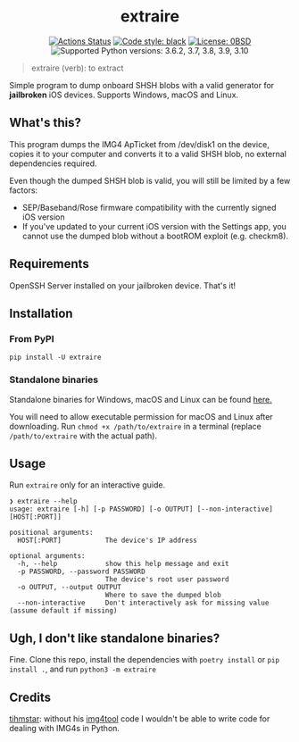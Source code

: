 <h1 align="center">extraire</h1>

<p align="center">
<a href="https://github.com/beerpiss/extraire/actions"><img alt="Actions Status" src="https://github.com/beerpiss/extraire/actions/workflows/build.yaml/badge.svg"></a>
<a href="https://github.com/psf/black"><img alt="Code style: black" src="https://img.shields.io/badge/code%20style-black-000000.svg"></a>
<a href="https://github.com/beerpiss/extraire/blob/trunk/LICENSE"><img alt="License: 0BSD" src="https://img.shields.io/static/v1?label=License&message=0BSD&color=brightgreen"></a>
<img alt="Supported Python versions: 3.6.2, 3.7, 3.8, 3.9, 3.10" src="https://img.shields.io/badge/python-3.6.2%20%7C%203.7%20%7C%203.8%20%7C%203.9%20%7C%203.10-blue">
</p>

> extraire (verb): to extract

Simple program to dump onboard SHSH blobs with a valid generator for **jailbroken** iOS devices. Supports Windows, macOS and Linux.

## What's this?
This program dumps the IMG4 ApTicket from /dev/disk1 on the device, copies it to your computer and converts it to a valid SHSH blob, no external dependencies required.

Even though the dumped SHSH blob is valid, you will still be limited by a few factors:
- SEP/Baseband/Rose firmware compatibility with the currently signed iOS version
- If you've updated to your current iOS version with the Settings app, you cannot use the dumped blob without a bootROM exploit (e.g. checkm8).

## Requirements
OpenSSH Server installed on your jailbroken device. That's it!

## Installation
### From PyPI
```
pip install -U extraire
```
### Standalone binaries
Standalone binaries for Windows, macOS and Linux can be found [here.](https://github.com/beerpiss/extraire/releases/tag/v0.1.4)

You will need to allow executable permission for macOS and Linux after downloading. Run `chmod +x /path/to/extraire` in a terminal (replace `/path/to/extraire` with the actual path).

## Usage
Run `extraire` only for an interactive guide.

```
❯ extraire --help
usage: extraire [-h] [-p PASSWORD] [-o OUTPUT] [--non-interactive] [HOST[:PORT]]

positional arguments:
  HOST[:PORT]           The device's IP address

optional arguments:
  -h, --help            show this help message and exit
  -p PASSWORD, --password PASSWORD
                        The device's root user password
  -o OUTPUT, --output OUTPUT
                        Where to save the dumped blob
  --non-interactive     Don't interactively ask for missing value (assume default if missing)
```

## Ugh, I don't like standalone binaries?
Fine. Clone this repo, install the dependencies with `poetry install` or `pip install .`, and run `python3 -m extraire`

## Credits
[tihmstar](https://github.com/tihmstar): without his [img4tool](https://github.com/tihmstar/img4tool) code I wouldn't be able to write code for dealing with IMG4s in Python.
